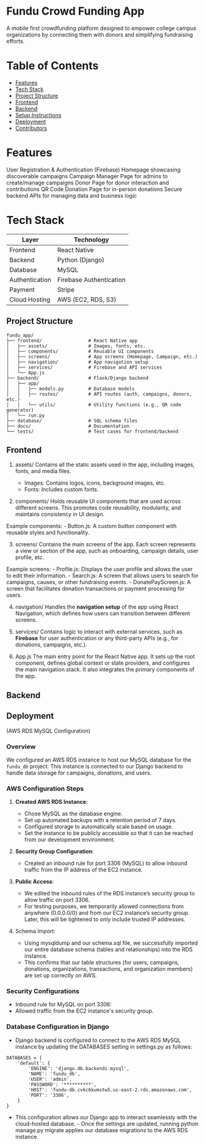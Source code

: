 # Fundu Crowd Funding App
A mobile first crowdfunding platform designed to empower college campus organizations by connecting them with donors and simplifying fundraising efforts.

# Table of Contents

- [Features](#features)
- [Tech Stack](#tech-stack)
- [Project Structure](#project-structure)
- [Frontend](#Frontend)
- [Backend](#Backend)
- [Setup Instructions](#setup-instructions)
- [Deployment](#deployment)
- [Contributors](#contributors)

# Features

User Registration & Authentication (Firebase)
Homepage showcasing discoverable campaigns
Campaign Manager Page for admins to create/manage campaigns
Donor Page for donor interaction and contributions
QR Code Donation Page for in-person donations
Secure backend APIs for managing data and business logic

# Tech Stack

| **Layer**        | **Technology**                |
|------------------|-------------------------------|
| Frontend         | React Native                  |
| Backend          | Python (Django)               |
| Database         | MySQL                         |
| Authentication   | Firebase Authentication       |
| Payment          | Stripe                        |
| Cloud Hosting    | AWS (EC2, RDS, S3)            |

## Project Structure
```
fundu_app/
├── frontend/                 # React Native app
│   ├── assets/               # Images, fonts, etc.
│   ├── components/           # Reusable UI components
│   ├── screens/              # App screens (Homepage, Campaign, etc.)
│   ├── navigation/           # App navigation setup
│   ├── services/             # Firebase and API services
│   └── App.js
├── backend/                  # Flask/Django backend
│   ├── app/
│   │   ├── models.py         # Database models
│   │   ├── routes/           # API routes (auth, campaigns, donors, etc.)
│   │   └── utils/            # Utility functions (e.g., QR code generator)
│   └── run.py
├── database/                 # SQL schema files
├── docs/                     # Documentation
└── tests/                    # Test cases for frontend/backend
```
## Frontend
1. assets/
Contains all the static assets used in the app, including images, fonts, and media files.
	
	- Images: Contains logos, icons, background images, etc. 
	- Fonts: Includes custom fonts.

2. components/
Holds reusable UI components that are used across different screens. This promotes code reusability, modularity, and maintains consistency in UI design.

Example components:
	- Button.js: A custom button component with reusable styles and functionality.

3. screens/
Contains the main screens of the app. Each screen represents a view or section of the app, such as onboarding, campaign details, user profile, etc.

Example screens:
	- Profile.js: Displays the user profile and allows the user to edit their information.
	- Search.js: A screen that allows users to search for campaigns, causes, or other fundraising events.
	- DonatePayScreen.js: A screen that facilitates donation transactions or payment processing for users.

4. navigation/
Handles the **navigation setup** of the app using React Navigation, which defines how users can transition between different screens.

5. services/
Contains logic to interact with external services, such as **Firebase** for user authentication or any third-party APIs (e.g., for donations, campaigns, etc.).

6. App.js
The main entry point for the React Native app. It sets up the root component, defines global context or state providers, and configures the main navigation stack. It also integrates the primary components of the app.

## Backend
## Deployment 
(AWS RDS MySQL Configuration)

### Overview
We configured an AWS RDS instance to host our MySQL database for the `fundu_db` project. This instance is connected to our Django backend to handle data storage for campaigns, donations, and users.

### AWS Configuration Steps
1. **Created AWS RDS Instance**:
   - Chose MySQL as the database engine.
   - Set up automated backups with a retention period of 7 days.
   - Configured storage to automatically scale based on usage.
   - Set the instance to be publicly accessible so that it can be reached from our development environment.

2. **Security Group Configuration**:
   - Created an inbound rule for port 3306 (MySQL) to allow inbound traffic from the IP address of the EC2 instance.

3. **Public Access**:
   - We edited the inbound rules of the RDS instance’s security group to allow traffic on port 3306.
	- For testing purposes, we temporarily allowed connections from anywhere (0.0.0.0/0) and from our EC2 instance’s security group. Later, this will be tightened to only include trusted IP addresses.

4. Schema Import:
   - Using mysqldump and our schema.sql file, we successfully imported our entire database schema (tables and relationships) into the RDS instance.
	- This confirms that our table structures (for users, campaigns, donations, organizations, transactions, and organization members) are set up correctly on AWS.

### Security Configurations
   - Inbound rule for MySQL on port 3306:
   - Allowed traffic from the EC2 instance's security group.

### Database Configuration in Django
   - Django backend is configured to connect to the AWS RDS MySQL instance by updating the DATABASES setting in settings.py as follows:
```
DATABASES = {
    'default': {
        'ENGINE': 'django.db.backends.mysql',
        'NAME': 'fundu_db',
        'USER': 'admin',
        'PASSWORD': '**********', 
        'HOST': 'fundu-db.cvkc6kumstw5.us-east-2.rds.amazonaws.com',
        'PORT': '3306',
    }
}
```
   - This configuration allows our Django app to interact seamlessly with the cloud-hosted database.
	- Once the settings are updated, running python manage.py migrate applies our database migrations to the AWS RDS instance.
